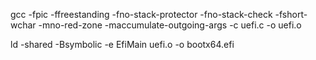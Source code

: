 gcc -fpic -ffreestanding -fno-stack-protector -fno-stack-check -fshort-wchar -mno-red-zone -maccumulate-outgoing-args -c uefi.c -o uefi.o

ld -shared -Bsymbolic -e EfiMain uefi.o -o bootx64.efi
